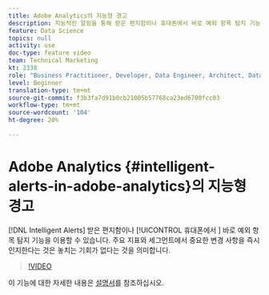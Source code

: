 ```yaml
---
title: Adobe Analytics의 지능형 경고
description: 지능적인 알림을 통해 받은 편지함이나 휴대폰에서 바로 예외 항목 탐지 기능을 이용할 수 있습니다. 주요 지표와 세그먼트에서 중요한 변경 사항을 즉시 인지한다는 것은 놓치는 기회가 없다는 것을 의미합니다.
feature: Data Science
topics: null
activity: use
doc-type: feature video
team: Technical Marketing
kt: 2338
role: "Business Practitioner, Developer, Data Engineer, Architect, Data Architect, Administrator, Leader"
level: Beginner
translation-type: tm+mt
source-git-commit: f3b3fa7d91b0cb21005b57768ca23ed6700fcc03
workflow-type: tm+mt
source-wordcount: '104'
ht-degree: 20%

---
```



# Adobe Analytics {#intelligent-alerts-in-adobe-analytics}의 지능형 경고

[!DNL Intelligent Alerts] 받은 편지함이나  [!UICONTROL 휴대폰에서 ] 바로 예외 항목 탐지 기능을 이용할 수 있습니다. 주요 지표와 세그먼트에서 중요한 변경 사항을 즉시 인지한다는 것은 놓치는 기회가 없다는 것을 의미합니다.

>[!VIDEO](https://video.tv.adobe.com/v/25446/?quality=12)

이 기능에 대한 자세한 내용은 [설명서](https://marketing.adobe.com/resources/help/ko_KR/analytics/analysis-workspace/intellligent_alerts.html)를 참조하십시오.
